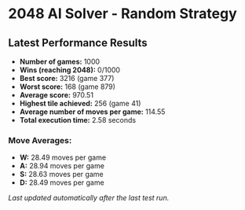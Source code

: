 # 2048 AI Solver - Random Strategy

## Latest Performance Results

- **Number of games:** 1000
- **Wins (reaching 2048):** 0/1000
- **Best score:** 3216 (game 377)
- **Worst score:** 168 (game 879)
- **Average score:** 970.51
- **Highest tile achieved:** 256 (game 41)
- **Average number of moves per game:** 114.55
- **Total execution time:** 2.58 seconds

### Move Averages:
- **W:** 28.49 moves per game
- **A:** 28.94 moves per game
- **S:** 28.63 moves per game
- **D:** 28.49 moves per game

_Last updated automatically after the last test run._
